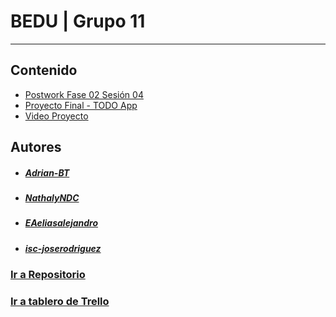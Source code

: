 # BEDU | Grupo 11
----
## Contenido
- [Postwork Fase 02 Sesión 04](./postwork-F02S04)
- [Proyecto Final - TODO App](./todo-app)
- [Video Proyecto](https://youtu.be/etMsdDg5bM4)

## Autores
- ##### [Adrian-BT](https://github.com/Adrian-BT)
- ##### [NathalyNDC](https://github.com/NathalyNDC)
- ##### [EAeliasalejandro](https://github.com/EAeliasalejandro)
- ##### [isc-joserodriguez](https://github.com/isc-joserodriguez)

### [Ir a Repositorio](https://github.com/isc-joserodriguez/BEDU-Grupo11)
### [Ir a tablero de Trello](https://trello.com/b/9SiK8HwQ/bedu)
